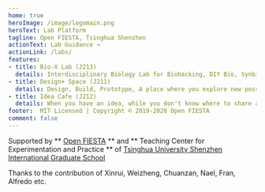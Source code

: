 ```yaml
---
home: true
heroImage: /image/logomain.png
heroText: Lab Platform
tagline: Open FIESTA, Tsinghua Shenzhen
actionText: Lab Guidance →
actionLink: /labs/
features:
- title: Bio-X Lab (J213)
  details: Interdisciplinary Biology Lab for Biohacking, DIY Bio, Synbio, Biodesign...
- title: Design+ Space (J211)
  details: Design, Build, Prototype, A place where you explore new possibilities...
- title: Idea Cafe (J212)
  details: When you have an idea, while you don't know where to share and who to talk...
footer:  MIT Licensed | Copyright © 2019-2020 Open FIESTA
comment: false
---
```


Supported by ** [Open FIESTA](http://www.fiesta.tsinghua.edu.cn/) ** and ** Teaching Center for Experimentation and Practice ** of [Tsinghua University Shenzhen International Graduate School](https://www-en.sz.tsinghua.edu.cn/)

Thanks to the contribution of Xinrui, Weizheng, Chuanzan, Nael, Fran, Alfredo etc.